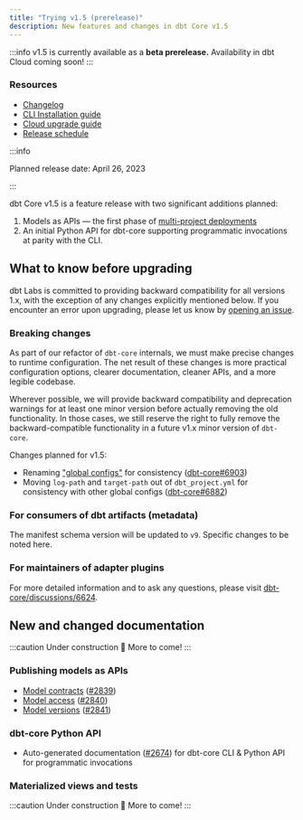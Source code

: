 ```yaml
---
title: "Trying v1.5 (prerelease)"
description: New features and changes in dbt Core v1.5
---
```


:::info
v1.5 is currently available as a **beta prerelease.** Availability in dbt Cloud coming soon!
:::

### Resources

- [Changelog](https://github.com/dbt-labs/dbt-core/blob/main/CHANGELOG.md)
- [CLI Installation guide](/docs/core/installation)
- [Cloud upgrade guide](/docs/dbt-versions/upgrade-core-in-cloud)
- [Release schedule](https://github.com/dbt-labs/dbt-core/issues/6715)

:::info

Planned release date: April 26, 2023

:::

dbt Core v1.5 is a feature release with two significant additions planned:
1. Models as APIs &mdash; the first phase of [multi-project deployments](https://github.com/dbt-labs/dbt-core/discussions/6725)
2. An initial Python API for dbt-core supporting programmatic invocations at parity with the CLI.

## What to know before upgrading

dbt Labs is committed to providing backward compatibility for all versions 1.x, with the exception of any changes explicitly mentioned below. If you encounter an error upon upgrading, please let us know by [opening an issue](https://github.com/dbt-labs/dbt-core/issues/new).

### Breaking changes

As part of our refactor of `dbt-core` internals, we must make precise changes to runtime configuration. The net result of these changes is more practical configuration options, clearer documentation, cleaner APIs, and a more legible codebase.

Wherever possible, we will provide backward compatibility and deprecation warnings for at least one minor version before actually removing the old functionality. In those cases, we still reserve the right to fully remove the backward-compatible functionality in a future v1.x minor version of `dbt-core`.

Changes planned for v1.5:
- Renaming ["global configs"](global-configs) for consistency ([dbt-core#6903](https://github.com/dbt-labs/dbt-core/issues/6903))
- Moving `log-path` and `target-path` out of `dbt_project.yml` for consistency with other global configs ([dbt-core#6882](https://github.com/dbt-labs/dbt-core/issues/6882))

### For consumers of dbt artifacts (metadata)

The manifest schema version will be updated to `v9`. Specific changes to be noted here.

### For maintainers of adapter plugins

For more detailed information and to ask any questions, please visit [dbt-core/discussions/6624](https://github.com/dbt-labs/dbt-core/discussions/6624).

## New and changed documentation

:::caution Under construction 🚧
More to come!
:::

### Publishing models as APIs
- [Model contracts](model-contracts) ([#2839](https://github.com/dbt-labs/docs.getdbt.com/issues/2839))
- [Model access](model-access) ([#2840](https://github.com/dbt-labs/docs.getdbt.com/issues/2840))
- [Model versions](model-versions) ([#2841](https://github.com/dbt-labs/docs.getdbt.com/issues/2841))

### dbt-core Python API
- Auto-generated documentation ([#2674](https://github.com/dbt-labs/docs.getdbt.com/issues/2674)) for dbt-core CLI & Python API for programmatic invocations


### Materialized views and tests

:::caution Under construction 🚧
More to come!
:::

